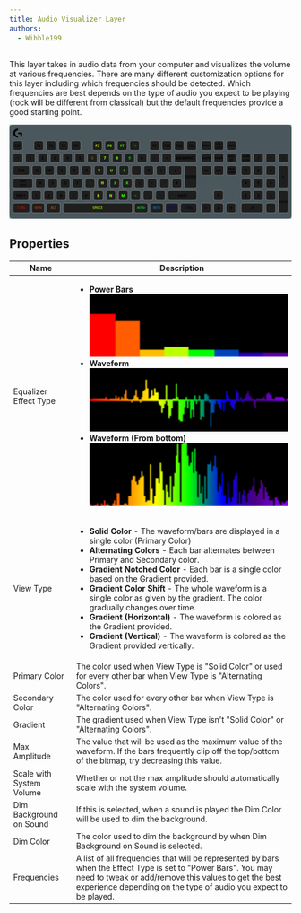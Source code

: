 ```yaml
---
title: Audio Visualizer Layer
authors:
  - Wibble199
---
```


This layer takes in audio data from your computer and visualizes the volume at various frequencies. There are many different customization options for this layer including which frequencies should be detected. Which frequencies are best depends on the type of audio you expect to be playing (rock will be different from classical) but the default frequencies provide a good starting point.

![An equalizer layer in gradient mode while playing a music track](img/docs/layer-equalizer.gif)

## Properties

<table>
  <thead>
    <tr>
      <th>Name</th>
      <th>Description</th>
    </tr>
  </thead>
  <tbody>
    <tr>
      <td>Equalizer Effect Type</td>
      <td><ul>
        <li><strong>Power Bars</strong><img src="../../img/docs/visualizer-power-bars.png"></li>
        <li><strong>Waveform</strong><img src="../../img/docs/visualizer-waveform.png"></li>
        <li><strong>Waveform (From bottom)</strong><img src="../../img/docs/visualizer-waveform-bottom.png"></li>
      </ul></td>
    </tr>
    <tr>
      <td>View Type</td>
      <td><ul>
        <li><strong>Solid Color</strong> - The waveform/bars are displayed in a single color (Primary Color)</li>
        <li><strong>Alternating Colors</strong> - Each bar alternates between Primary and Secondary color.</li>
        <li><strong>Gradient Notched Color</strong> - Each bar is a single color based on the Gradient provided.</li>
        <li><strong>Gradient Color Shift</strong> - The whole waveform is a single color as given by the gradient. The color gradually changes over time.</li>
        <li><strong>Gradient (Horizontal)</strong> - The waveform is colored as the Gradient provided.</li>
        <li><strong>Gradient (Vertical)</strong> - The waveform is colored as the Gradient provided vertically.</li>
      </ul></td>
    </tr>
    <tr>
      <td>Primary Color</td>
      <td>The color used when View Type is "Solid Color" or used for every other bar when View Type is "Alternating Colors".</td>
    </tr>
    <tr>
      <td>Secondary Color</td>
      <td>The color used for every other bar when View Type is "Alternating Colors".</td>
    </tr>
    <tr>
      <td>Gradient</td>
      <td>The gradient used when View Type isn't "Solid Color" or "Alternating Colors".</td>
    </tr>
    <tr>
      <td>Max Amplitude</td>
      <td>The value that will be used as the maximum value of the waveform. If the bars frequently clip off the top/bottom of the bitmap, try decreasing this value.</td>
    </tr>
    <tr>
      <td>Scale with System Volume</td>
      <td>Whether or not the max amplitude should automatically scale with the system volume.</td>
    </tr>
    <tr>
      <td>Dim Background on Sound</td>
      <td>If this is selected, when a sound is played the Dim Color will be used to dim the background.</td>
    </tr>
    <tr>
      <td>Dim Color</td>
      <td>The color used to dim the background by when Dim Background on Sound is selected.</td>
    </tr>
    <tr>
      <td>Frequencies</td>
      <td>A list of all frequencies that will be represented by bars when the Effect Type is set to "Power Bars". You may need to tweak or add/remove this values to get the best experience depending on the type of audio you expect to be played.</td>
    </tr>
  </tbody>
</table>
